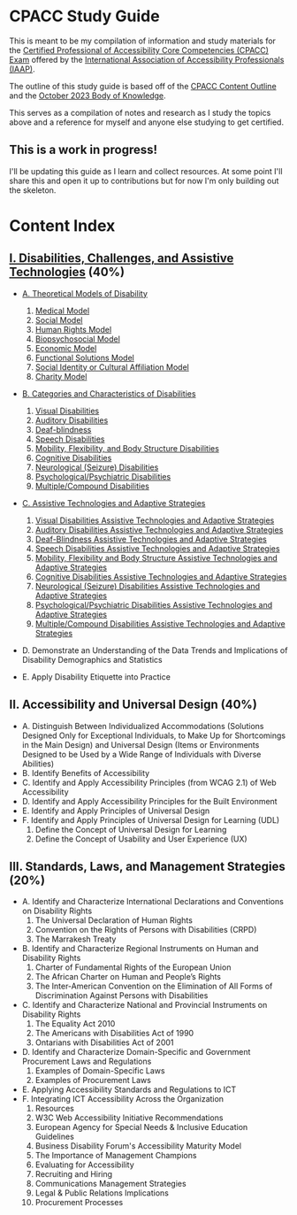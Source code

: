 # CPACC Study Guide

This is meant to be my compilation of information and study materials for the [Certified Professional of Accessibility Core Competencies (CPACC) Exam](https://www.accessibilityassociation.org/s/certified-professional) offered by the [International Association of Accessibility Professionals (IAAP)](https://www.accessibilityassociation.org/).

The outline of this study guide is based off of the [CPACC Content Outline](https://www.accessibilityassociation.org/s/cpacc-certification-content-outline) and the [October 2023 Body of Knowledge](https://www.accessibilityassociation.org/resource/CPACC_BoK_Oct2023).

This serves as a compilation of notes and research as I study the topics above and a reference for myself and anyone else studying to get certified.

## This is a work in progress! 

I'll be updating this guide as I learn and collect resources. At some point I'll share this and open it up to contributions but for now I'm only building out the skeleton.

# Content Index

## [I. Disabilities, Challenges, and Assistive Technologies](1-disabilities-challenges-and-assistive-technologies/index.md) (40%)
* [A. Theoretical Models of Disability](1-disabilities-challenges-and-assistive-technologies/a-theoretical-models-of-disability/index.md)
    1. [Medical Model](1-disabilities-challenges-and-assistive-technologies/a-theoretical-models-of-disability/index.md#1-medical-model)
    2. [Social Model](1-disabilities-challenges-and-assistive-technologies/a-theoretical-models-of-disability/index.md#2-social-model)
    3. [Human Rights Model](1-disabilities-challenges-and-assistive-technologies/a-theoretical-models-of-disability/index.md#3-human-rights-model)
    4. [Biopsychosocial Model](1-disabilities-challenges-and-assistive-technologies/a-theoretical-models-of-disability/index.md#4-biopsychosocial-model)
    5. [Economic Model](1-disabilities-challenges-and-assistive-technologies/a-theoretical-models-of-disability/index.md#5-economic-model)
    6. [Functional Solutions Model](1-disabilities-challenges-and-assistive-technologies/a-theoretical-models-of-disability/index.md#6-functional-solutions-model)
    7. [Social Identity or Cultural Affiliation Model](1-disabilities-challenges-and-assistive-technologies/a-theoretical-models-of-disability/index.md#7-social-identitycultural-affiliation-model)
    8. [Charity Model](1-disabilities-challenges-and-assistive-technologies/a-theoretical-models-of-disability/index.md#8-charity-model)

* [B. Categories and Characteristics of Disabilities](1-disabilities-challenges-and-assistive-technologies/b-disabilities/index.md)
    1. [Visual Disabilities](1-disabilities-challenges-and-assistive-technologies/b-disabilities/visual-disabilities.md)
    2. [Auditory Disabilities](1-disabilities-challenges-and-assistive-technologies/b-disabilities/auditory-disabilities.md)
    3. [Deaf-blindness](1-disabilities-challenges-and-assistive-technologies/b-disabilities/deaf-blindness.md)
    4. [Speech Disabilities](1-disabilities-challenges-and-assistive-technologies/b-disabilities/speech-disabilities.md)
    5. [Mobility, Flexibility, and Body Structure Disabilities](1-disabilities-challenges-and-assistive-technologies/b-disabilities/mobility-flexibility-and-body-structure-disabilities.md)
    6. [Cognitive Disabilities](1-disabilities-challenges-and-assistive-technologies/b-disabilities/cognitive-disabilities.md)
    7. [Neurological (Seizure) Disabilities](1-disabilities-challenges-and-assistive-technologies/b-disabilities/neurological-disabilities.md)
    8. [Psychological/Psychiatric Disabilities](1-disabilities-challenges-and-assistive-technologies/b-disabilities/psychological-psychiatric-disabilities.md)
    9. [Multiple/Compound Disabilities](1-disabilities-challenges-and-assistive-technologies/b-disabilities/multiple-compound-disabilities.md)

* [C. Assistive Technologies and Adaptive Strategies](1-disabilities-challenges-and-assistive-technologies/c-assistive-technologies-and-adaptive-strategies/index.md)
    1. [Visual Disabilities Assistive Technologies and Adaptive Strategies](1-disabilities-challenges-and-assistive-technologies/c-assistive-technologies-and-adaptive-strategies/visual-disabilities.md)
    2. [Auditory Disabilities Assistive Technologies and Adaptive Strategies](1-disabilities-challenges-and-assistive-technologies/c-assistive-technologies-and-adaptive-strategies/auditory-disabilities.md)
    3. [Deaf-Blindness Assistive Technologies and Adaptive Strategies](1-disabilities-challenges-and-assistive-technologies/c-assistive-technologies-and-adaptive-strategies/deaf-blindness.md)
    4. [Speech Disabilities Assistive Technologies and Adaptive Strategies](1-disabilities-challenges-and-assistive-technologies/c-assistive-technologies-and-adaptive-strategies/speech-disabilities.md)
    5. [Mobility, Flexibility and Body Structure Assistive Technologies and Adaptive Strategies](1-disabilities-challenges-and-assistive-technologies/c-assistive-technologies-and-adaptive-strategies/mobility-flexibility-and-body-structure-disabilities.md)
    6. [Cognitive Disabilities Assistive Technologies and Adaptive Strategies](1-disabilities-challenges-and-assistive-technologies/c-assistive-technologies-and-adaptive-strategies/cognitive-disabilities.md)
    7. [Neurological (Seizure) Disabilities Assistive Technologies and Adaptive Strategies](1-disabilities-challenges-and-assistive-technologies/c-assistive-technologies-and-adaptive-strategies/neurological-disabilities.md)
    8. [Psychological/Psychiatric Disabilities Assistive Technologies and Adaptive Strategies](1-disabilities-challenges-and-assistive-technologies/c-assistive-technologies-and-adaptive-strategies/psychological-psychiatric-disabilities.md)
    9. [Multiple/Compound Disabilities Assistive Technologies and Adaptive Strategies](1-disabilities-challenges-and-assistive-technologies/c-assistive-technologies-and-adaptive-strategies/multiple-compound-disabilities.md)

* D. Demonstrate an Understanding of the Data Trends and Implications of Disability Demographics and Statistics

* E. Apply Disability Etiquette into Practice

## II. Accessibility and Universal Design (40%)
* A. Distinguish Between Individualized Accommodations (Solutions Designed Only for Exceptional Individuals, to Make Up for Shortcomings in the Main Design) and Universal Design (Items or Environments Designed to be Used by a Wide Range of Individuals with Diverse Abilities)
* B. Identify Benefits of Accessibility
* C. Identify and Apply Accessibility Principles (from WCAG 2.1) of Web Accessibility
* D. Identify and Apply Accessibility Principles for the Built Environment
* E. Identify and Apply Principles of Universal Design
* F. Identify and Apply Principles of Universal Design for Learning (UDL)
    1. Define the Concept of Universal Design for Learning
    2. Define the Concept of Usability and User Experience (UX)

## III. Standards, Laws, and Management Strategies (20%)
* A. Identify and Characterize International Declarations and Conventions on Disability Rights
    1. The Universal Declaration of Human Rights
    2. Convention on the Rights of Persons with Disabilities (CRPD)
    3. The Marrakesh Treaty
* B. Identify and Characterize Regional Instruments on Human and Disability Rights
    1. Charter of Fundamental Rights of the European Union
    2. The African Charter on Human and People’s Rights
    3. The Inter-American Convention on the Elimination of All Forms of Discrimination Against Persons with Disabilities
* C. Identify and Characterize National and Provincial Instruments on Disability Rights
    1. The Equality Act 2010
    2. The Americans with Disabilities Act of 1990
    3. Ontarians with Disabilities Act of 2001
* D. Identify and Characterize Domain-Specific and Government Procurement Laws and Regulations
    1. Examples of Domain-Specific Laws
    2. Examples of Procurement Laws
* E. Applying Accessibility Standards and Regulations to ICT
* F. Integrating ICT Accessibility Across the Organization
    1. Resources
    2. W3C Web Accessibility Initiative Recommendations
    3. European Agency for Special Needs & Inclusive Education Guidelines
    4. Business Disability Forum's Accessibility Maturity Model
    5. The Importance of Management Champions
    6. Evaluating for Accessibility
    7. Recruiting and Hiring
    8. Communications Management Strategies
    9. Legal & Public Relations Implications
    10. Procurement Processes